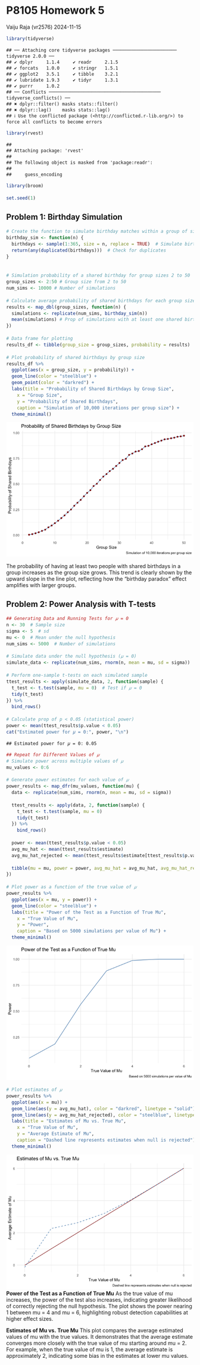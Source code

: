 P8105 Homework 5
================
Vaiju Raja (vr2576)
2024-11-15

``` r
library(tidyverse)
```

    ## ── Attaching core tidyverse packages ──────────────────────── tidyverse 2.0.0 ──
    ## ✔ dplyr     1.1.4     ✔ readr     2.1.5
    ## ✔ forcats   1.0.0     ✔ stringr   1.5.1
    ## ✔ ggplot2   3.5.1     ✔ tibble    3.2.1
    ## ✔ lubridate 1.9.3     ✔ tidyr     1.3.1
    ## ✔ purrr     1.0.2     
    ## ── Conflicts ────────────────────────────────────────── tidyverse_conflicts() ──
    ## ✖ dplyr::filter() masks stats::filter()
    ## ✖ dplyr::lag()    masks stats::lag()
    ## ℹ Use the conflicted package (<http://conflicted.r-lib.org/>) to force all conflicts to become errors

``` r
library(rvest)
```

    ## 
    ## Attaching package: 'rvest'
    ## 
    ## The following object is masked from 'package:readr':
    ## 
    ##     guess_encoding

``` r
library(broom)

set.seed(1)
```

## Problem 1: Birthday Simulation

``` r
# Create the function to simulate birthday matches within a group of size n
birthday_sim <- function(n) {
  birthdays <- sample(1:365, size = n, replace = TRUE)  # Simulate birthdays for n people, assuming 365 unique days
  return(any(duplicated(birthdays)))  # Check for duplicates
}


# Simulation probability of a shared birthday for group sizes 2 to 50
group_sizes <- 2:50 # Group size from 2 to 50
num_sims <- 10000 # Number of simulations

# Calculate average probability of shared birthdays for each group size
results <- map_dbl(group_sizes, function(n) {
  simulations <- replicate(num_sims, birthday_sim(n))
  mean(simulations) # Prop of simulations with at least one shared birthday
})

# Data frame for plotting
results_df <- tibble(group_size = group_sizes, probability = results)

# Plot probability of shared birthdays by group size
results_df %>%
  ggplot(aes(x = group_size, y = probability)) +
  geom_line(color = "steelblue") +
  geom_point(color = "darkred") + 
  labs(title = "Probability of Shared Birthdays by Group Size",
    x = "Group Size",
    y = "Probability of Shared Birthdays",
    caption = "Simulation of 10,000 iterations per group size") +
  theme_minimal()
```

![](p8105_hw5_vr2576_files/figure-gfm/q1-1.png)<!-- -->

The probability of having at least two people with shared birthdays in a
group increases as the group size grows. This trend is clearly shown by
the upward slope in the line plot, reflecting how the “birthday paradox”
effect amplifies with larger groups.

## Problem 2: Power Analysis with T-tests

``` r
## Generating Data and Running Tests for 𝜇 = 0
n <- 30  # Sample size
sigma <- 5  # sd
mu <- 0  # Mean under the null hypothesis
num_sims <- 5000  # Number of simulations

# Simulate data under the null hypothesis (𝜇 = 0)
simulate_data <- replicate(num_sims, rnorm(n, mean = mu, sd = sigma))

# Perform one-sample t-tests on each simulated sample
ttest_results <- apply(simulate_data, 2, function(sample) {
  t_test <- t.test(sample, mu = 0)  # Test if 𝜇 = 0
  tidy(t_test)
}) %>%
  bind_rows()

# Calculate prop of p < 0.05 (statistical power)
power <- mean(ttest_results$p.value < 0.05)
cat("Estimated power for 𝜇 = 0:", power, "\n")
```

    ## Estimated power for 𝜇 = 0: 0.05

``` r
## Repeat for Different Values of 𝜇
# Simulate power across multiple values of 𝜇
mu_values <- 0:6

# Generate power estimates for each value of 𝜇
power_results <- map_dfr(mu_values, function(mu) {
  data <- replicate(num_sims, rnorm(n, mean = mu, sd = sigma))

  ttest_results <- apply(data, 2, function(sample) {
    t_test <- t.test(sample, mu = 0)
    tidy(t_test)
  }) %>%
    bind_rows()

  power <- mean(ttest_results$p.value < 0.05)
  avg_mu_hat <- mean(ttest_results$estimate)
  avg_mu_hat_rejected <- mean(ttest_results$estimate[ttest_results$p.value < 0.05])

  tibble(mu = mu, power = power, avg_mu_hat = avg_mu_hat, avg_mu_hat_rejected = avg_mu_hat_rejected)
})

# Plot power as a function of the true value of 𝜇
power_results %>%
  ggplot(aes(x = mu, y = power)) +
  geom_line(color = "steelblue") +
  labs(title = "Power of the Test as a Function of True Mu",
    x = "True Value of Mu",
    y = "Power",
    caption = "Based on 5000 simulations per value of Mu") +
  theme_minimal()
```

![](p8105_hw5_vr2576_files/figure-gfm/q2-1.png)<!-- -->

``` r
# Plot estimates of 𝜇
power_results %>%
  ggplot(aes(x = mu)) +
  geom_line(aes(y = avg_mu_hat), color = "darkred", linetype = "solid") +
  geom_line(aes(y = avg_mu_hat_rejected), color = "steelblue", linetype = "dashed") +
  labs(title = "Estimates of Mu vs. True Mu",
    x = "True Value of Mu",
    y = "Average Estimate of Mu",
    caption = "Dashed line represents estimates when null is rejected") +
  theme_minimal()
```

![](p8105_hw5_vr2576_files/figure-gfm/q2-2.png)<!-- --> **Power of the
Test as a Function of True Mu** As the true value of mu increases, the
power of the test also increases, indicating greater likelihood of
correctly rejecting the null hypothesis. The plot shows the power
nearing 1 between mu = 4 and mu = 6, highlighting robust detection
capabilities at higher effect sizes.

**Estimates of Mu vs. True Mu** This plot compares the average estimated
values of mu with the true values. It demonstrates that the average
estimate converges more closely with the true value of mu starting
around mu = 2. For example, when the true value of mu is 1, the average
estimate is approximately 2, indicating some bias in the estimates at
lower mu values.
